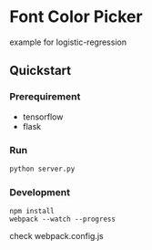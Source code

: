 # Font Color Picker
example for logistic-regression

## Quickstart
### Prerequirement
- tensorflow
- flask

### Run
```python
python server.py
```

### Development
```node
npm install
webpack --watch --progress
```
check webpack.config.js
